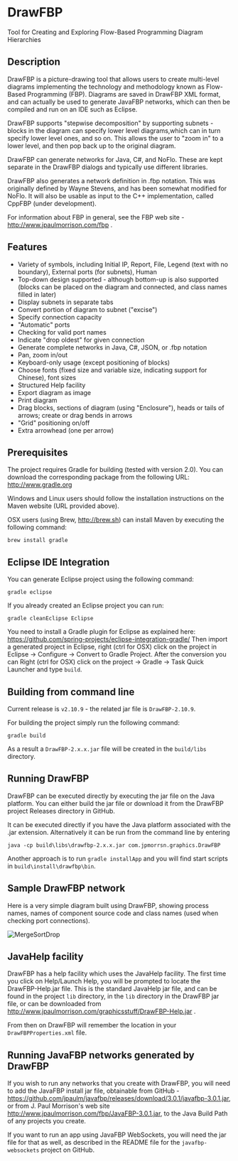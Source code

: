 DrawFBP
=======

Tool for Creating and Exploring Flow-Based Programming Diagram Hierarchies


Description
-----------

DrawFBP is a picture-drawing tool that allows users to create multi-level diagrams implementing the technology and methodology known as Flow-Based Programming (FBP).  Diagrams are saved in DrawFBP XML format, and can actually be used to generate JavaFBP networks, which can then be compiled and run on an IDE such as Eclipse.

DrawFBP supports "stepwise decomposition" by supporting subnets - blocks in the diagram can specify lower level diagrams,which can in turn specify lower level ones, and so on.   This allows the user to "zoom in" to a lower level, and then pop back up to the original diagram.

DrawFBP can generate networks for Java, C#, and NoFlo.  These are kept separate in the DrawFBP dialogs and typically use different libraries.

DrawFBP also generates a network definition in .fbp notation.  This was originally defined by Wayne Stevens, and has been somewhat modified for NoFlo.  It will also be usable as input to the C++ implementation, called CppFBP (under development). 

For information about FBP in general, see the FBP web site - http://www.jpaulmorrison.com/fbp . 


Features
----

- Variety of symbols, including Initial IP, Report, File, Legend (text with no boundary), External ports (for subnets), Human
- Top-down design supported - although bottom-up is also supported (blocks can be placed on the diagram and connected, and class names filled in later)
- Display subnets in separate tabs
- Convert portion of diagram to subnet ("excise")
- Specify connection capacity
- "Automatic" ports
- Checking for valid port names
- Indicate "drop oldest" for given connection
- Generate complete networks in Java, C#, JSON, or .fbp notation
- Pan, zoom in/out
- Keyboard-only usage (except positioning of blocks)
- Choose fonts (fixed size and variable size, indicating support for Chinese), font sizes
- Structured Help facility
- Export diagram as image
- Print diagram
- Drag blocks, sections of diagram (using "Enclosure"), heads or tails of arrows; create or drag bends in arrows
- "Grid" positioning on/off
- Extra arrowhead (one per arrow)


Prerequisites
---

The project requires Gradle for building (tested with version 2.0). You can download the corresponding package from the following URL: 
http://www.gradle.org

Windows and Linux users should follow the installation instructions on the Maven website (URL provided above).

OSX users (using Brew, http://brew.sh) can install Maven by executing the following command:

    brew install gradle

Eclipse IDE Integration
---

You can generate Eclipse project using the following command:

    gradle eclipse

If you already created an Eclipse project you can run:

    gradle cleanEclipse Eclipse

You need to install a Gradle plugin for Eclipse as explained here:
https://github.com/spring-projects/eclipse-integration-gradle/
Then import a generated project in Eclipse, right (ctrl for OSX) click on the project in Eclipse -> Configure -> Convert to Gradle Project. After the conversion you can Right (ctrl for OSX) click on the project -> Gradle -> Task Quick Launcher and type `build`.

Building from command line
---

Current release is `v2.10.9` - the related jar file is `DrawFBP-2.10.9`.

For building the project simply run the following command:

    gradle build

As a result a `DrawFBP-2.x.x.jar` file will be created in the `build/libs` directory. 


Running DrawFBP
----

DrawFBP can be executed directly by executing the jar file on the Java platform.  You can either build the jar file or download it from the DrawFBP project Releases directory in GitHub.

It can be executed directly if you have the Java platform associated with the .jar extension.  Alternatively it can be run from the command line by entering 

    java -cp build\libs\drawfbp-2.x.x.jar com.jpmorrsn.graphics.DrawFBP

Another approach is to run `gradle installApp` and you will find start scripts in `build\install\drawfbp\bin`.

Sample DrawFBP network
---

Here is a very simple diagram built using DrawFBP, showing process names, names of component source code and class names (used when checking port connections).

![MergeSortDrop](https://github.com/jpaulm/drawfbp/blob/master/docs/MergeSortDisplay1.png "Simple Network Diagram")

JavaHelp facility
---

DrawFBP has a help facility which uses the JavaHelp facility.  The first time you click on Help/Launch Help, you will be prompted to locate the DrawFBP-Help.jar file.  This is the standard JavaHelp jar file, and can be found in the project `lib` directory, in the `lib` directory in the DrawFBP jar file, or can be downloaded from http://www.jpaulmorrison.com/graphicsstuff/DrawFBP-Help.jar .

From then on DrawFBP will remember the location in your `DrawFBPProperties.xml` file.

Running JavaFBP networks generated by DrawFBP
---

If you wish to run any networks that you create with DrawFBP, you will need to add the JavaFBP install jar file, obtainable from GitHub -  https://github.com/jpaulm/javafbp/releases/download/3.0.1/javafbp-3.0.1.jar, or from J. Paul Morrison's web site http://www.jpaulmorrison.com/fbp/JavaFBP-3.0.1.jar, to the Java Build Path of any projects you create. 

If you want to run an app using JavaFBP WebSockets, you will need the jar file for that as well, as described in the README file for the `javafbp-websockets` project on GitHub.

